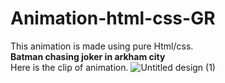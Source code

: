 # Animation-html-css-GR
This animation is made using pure Html/css.<br>
**Batman chasing joker in arkham city** <br>
Here is the clip of animation.
![Untitled design (1)](https://github.com/priyans619/Animation-html-css-GR/assets/46921513/f74ebe50-a700-4e9a-ab4c-0b7eb5f1158d)
